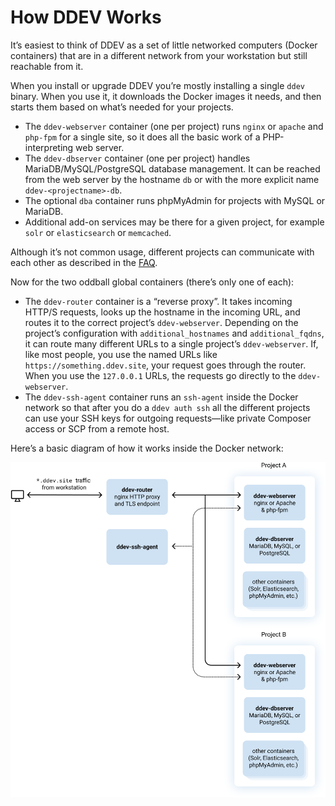 # How DDEV Works

It’s easiest to think of DDEV as a set of little networked computers (Docker containers) that are in a different network from your workstation but still reachable from it.

When you install or upgrade DDEV you’re mostly installing a single `ddev` binary. When you use it, it downloads the Docker images it needs, and then starts them based on what’s needed for your projects.

* The `ddev-webserver` container (one per project) runs `nginx` or `apache` and `php-fpm` for a single site, so it does all the basic work of a PHP-interpreting web server.
* The `ddev-dbserver` container (one per project) handles MariaDB/MySQL/PostgreSQL database management. It can be reached from the web server by the hostname `db` or with the more explicit name `ddev-<projectname>-db`.
* The optional `dba` container runs phpMyAdmin for projects with MySQL or MariaDB.
* Additional add-on services may be there for a given project, for example `solr` or `elasticsearch` or `memcached`.

Although it’s not common usage, different projects can communicate with each other as described in the [FAQ](faq.md#can-different-projects-communicate-with-each-other).

Now for the two oddball global containers (there’s only one of each):

* The `ddev-router` container is a “reverse proxy”. It takes incoming HTTP/S requests, looks up the hostname in the incoming URL, and routes it to the correct project’s `ddev-webserver`. Depending on the project’s configuration with `additional_hostnames` and `additional_fqdns`, it can route many different URLs to a single project’s `ddev-webserver`. If, like most people, you use the named URLs like `https://something.ddev.site`, your request goes through the router. When you use the `127.0.0.1` URLs, the requests go directly to the `ddev-webserver`.
* The `ddev-ssh-agent` container runs an `ssh-agent` inside the Docker network so that after you do a `ddev auth ssh` all the different projects can use your SSH keys for outgoing requests—like private Composer access or SCP from a remote host.

Here’s a basic diagram of how it works inside the Docker network:

![DDEV Docker Network Architecture](../../images/container-diagram.png)

